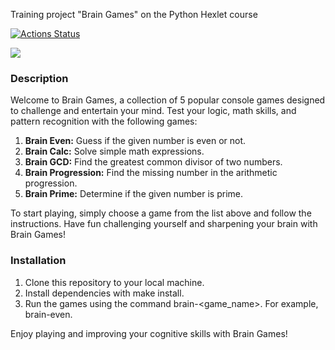 Training project "Brain Games" on the Python Hexlet course

[![Actions Status](https://github.com/kamusia/python-project-49/actions/workflows/hexlet-check.yml/badge.svg)](https://github.com/kamusia/python-project-49/actions)

<a href="https://codeclimate.com/github/kamusia/python-project-49/maintainability"><img src="https://api.codeclimate.com/v1/badges/e9bce50b304179da2025/maintainability" /></a>

### Description
Welcome to Brain Games, a collection of 5 popular console games designed to challenge and entertain your mind. Test your logic, math skills, and pattern recognition with the following games:

1. **Brain Even:** Guess if the given number is even or not.
2. **Brain Calc:** Solve simple math expressions.
3. **Brain GCD:** Find the greatest common divisor of two numbers.
4. **Brain Progression:** Find the missing number in the arithmetic progression.
5. **Brain Prime:** Determine if the given number is prime.

To start playing, simply choose a game from the list above and follow the instructions. Have fun challenging yourself and sharpening your brain with Brain Games!

### Installation
1. Clone this repository to your local machine.
2. Install dependencies with make install.
3. Run the games using the command brain-<game_name>. For example, brain-even.

Enjoy playing and improving your cognitive skills with Brain Games!
